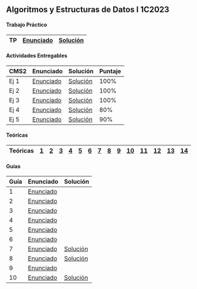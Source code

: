 ## Algoritmos y Estructuras de Datos I 1C2023

#### Trabajo Práctico
| TP  | [Enunciado](https://github.com/arielbakal/uba_aed1/blob/main/TP/enunciado%20-%20v2.1.pdf) | [Solución](https://github.com/arielbakal/uba_aed1/blob/main/TP/Solucion.hs) |
|-----|-------------------------------------------------------------------------- |-------------------------------------------------------------------------|

#### Actividades Entregables
| CMS2  | Enunciado | Solución | Puntaje |
|-------|-----------|----------| --------|
| Ej 1  | [Enunciado](https://github.com/arielbakal/uba_aed1/blob/main/CMS/CMS2/Ej1-PiedraPapelTijera.pdf) | [Solución](https://github.com/arielbakal/uba_aed1/blob/main/CMS/CMS2/quienGana.py) | 100% |
| Ej 2  | [Enunciado](https://github.com/arielbakal/uba_aed1/blob/main/CMS/CMS2/Ej2-Fibonacci.pdf) | [Solución](https://github.com/arielbakal/uba_aed1/blob/main/CMS/CMS2/fibonacciNoRecursivo.py) | 100% |
| Ej 3  | [Enunciado](https://github.com/arielbakal/uba_aed1/blob/main/CMS/CMS2/Ej3-MesetaMasLarga.pdf) | [Solución](https://github.com/arielbakal/uba_aed1/blob/main/CMS/CMS2/mesetaMasLarga.py) | 100% |
| Ej 4  | [Enunciado](https://github.com/arielbakal/uba_aed1/blob/main/CMS/CMS2/Ej4-FilasParecidas.pdf) | [Solución](https://github.com/arielbakal/uba_aed1/blob/main/CMS/CMS2/filasParecidas.py) | 80% |
| Ej 5  | [Enunciado](https://github.com/arielbakal/uba_aed1/blob/main/CMS/CMS2/Ej5-SePuedeLlegar.pdf) | [Solución](https://github.com/arielbakal/uba_aed1/blob/main/CMS/CMS2/sePuedeLlegar.py) | 90% |

#### Teóricas
| Teóricas | [1](https://github.com/arielbakal/uba_aed1/blob/main/te%C3%B3ricas/teorica1.pdf) | [2](https://github.com/arielbakal/uba_aed1/blob/main/te%C3%B3ricas/teorica2.pdf) | [3](https://github.com/arielbakal/uba_aed1/blob/main/te%C3%B3ricas/teorica3.pdf) | [4](https://github.com/arielbakal/uba_aed1/blob/main/te%C3%B3ricas/teorica4.pdf) |[5](https://github.com/arielbakal/uba_aed1/blob/main/te%C3%B3ricas/teorica5.pdf) |[6](https://github.com/arielbakal/uba_aed1/blob/main/te%C3%B3ricas/teorica6.pdf) |[7](https://github.com/arielbakal/uba_aed1/blob/main/te%C3%B3ricas/teorica7.pdf) |[8](https://github.com/arielbakal/uba_aed1/blob/main/te%C3%B3ricas/teorica8.pdf) |[9](https://github.com/arielbakal/uba_aed1/blob/main/te%C3%B3ricas/teorica9.pdf) |[10](https://github.com/arielbakal/uba_aed1/blob/main/te%C3%B3ricas/teorica10.pdf) |[11](https://github.com/arielbakal/uba_aed1/blob/main/te%C3%B3ricas/teorica11.pdf) |[12](https://github.com/arielbakal/uba_aed1/blob/main/te%C3%B3ricas/teorica12.pdf) |[13](https://github.com/arielbakal/uba_aed1/blob/main/te%C3%B3ricas/teorica13.pdf) |[14](https://github.com/arielbakal/uba_aed1/blob/main/te%C3%B3ricas/teorica14.pdf) |
|----------|-|-|-|-|-|-|-|-|-|-|-|-|-|-|

#### Guías
| Guía  | Enunciado | Solución |
|-------|-----------|----------|
| 1  | [Enunciado](https://github.com/arielbakal/uba_aed1/blob/main/guias/guia1.pdf) |  |
| 2  | [Enunciado](https://github.com/arielbakal/uba_aed1/blob/main/guias/guia2.pdf) |  |
| 3  | [Enunciado](https://github.com/arielbakal/uba_aed1/blob/main/guias/guia3.pdf) |  |
| 4  | [Enunciado](https://github.com/arielbakal/uba_aed1/blob/main/guias/guia4.pdf) |  |
| 5  | [Enunciado](https://github.com/arielbakal/uba_aed1/blob/main/guias/guia5.pdf) |  |
| 6  | [Enunciado](https://github.com/arielbakal/uba_aed1/blob/main/guias/guia6.pdf) |  |
| 7  | [Enunciado](https://github.com/arielbakal/uba_aed1/blob/main/guias/guia7.pdf) | [Solución](https://github.com/arielbakal/uba_aed1/blob/main/guias/guia7/guia7.ipynb) |
| 8  | [Enunciado](https://github.com/arielbakal/uba_aed1/blob/main/guias/guia8.pdf) | [Solución](https://github.com/arielbakal/uba_aed1/blob/main/guias/guia8/guia8.ipynb) |
| 9  | [Enunciado](https://github.com/arielbakal/uba_aed1/blob/main/guias/guia9.pdf) |  |
| 10  | [Enunciado](https://github.com/arielbakal/uba_aed1/blob/main/guias/guia10.pdf) | [Solución](https://github.com/arielbakal/uba_aed1/blob/main/guias/guia10/guia10.ipynb) |



